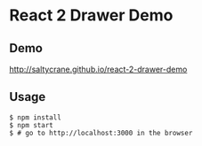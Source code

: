 # React 2 Drawer Demo

## Demo

http://saltycrane.github.io/react-2-drawer-demo

## Usage

```
$ npm install
$ npm start
$ # go to http://localhost:3000 in the browser
```
